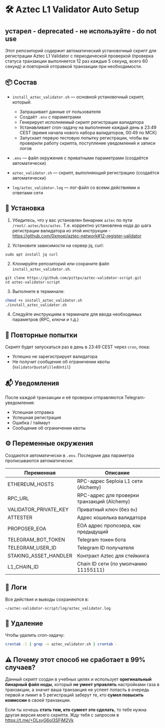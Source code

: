 # 🛠️ Aztec L1 Validator Auto Setup

## устарел - deprecated - не используйте - do not use

Этот репозиторий содержит автоматический установочный скрипт для регистрации Aztec L1 Validator с периодической проверкой (проверка статуса транзакции выполняется 12 раз каждые 5 секунд, всего 60 секунд) и повторной отправкой транзакции при необходимости.

## 📦 Состав

* `install_aztec_validator.sh` — основной установочный скрипт, который:

  * Запрашивает данные от пользователя
  * Создаёт `.env` с параметрами
  * Генерирует исполняемый скрипт регистрации валидатора
  * Устанавливает cron-задачу на выполнение каждый день в 23:49 CEST (время начала нового набора валидаторов, 00:49 по МСК)
  * Запускает первую тестовую попытку регистрации, чтобы вы проверили работу скрипта, поступление уведомлений и записи логов

* `.env` — файл окружения с приватными параметрами (создаётся автоматически)

* `aztec_validator.sh` — скрипт, выполняющий регистрацию (создаётся автоматически)

* `log/aztec_validator.log` — лог-файл со всеми действиями и ответами сети

## 🚀 Установка

1. Убедитесь, что у вас установлен бинарник `aztec` по пути `/root/.aztec/bin/aztec`. Т.е. корректно установлена нода до шага регистрации валидатора из этой инструкции - https://github.com/0xmoei/aztec-network#12-register-validator

2. Установите зависимости на сервер jq, curl: 

```
sudo apt install jq curl
```

2. Клонируйте репозиторий или сохраните файл `install_aztec_validator.sh`.

```
git clone https://github.com/pittpv/aztec-validator-script.git
cd aztec-validator-script
```

3. Выполните в терминале:

```bash
chmod +x install_aztec_validator.sh
./install_aztec_validator.sh
```

4. Следуйте инструкциям в терминале для ввода необходимых параметров (RPC, ключи и т.д.)

## 🔁 Повторные попытки

Скрипт будет запускаться раз в день в 23:49 CEST через `cron`, пока:

* Успешно не зарегистрирует валидатора
* Не получит сообщение об ограничении квоты (`ValidatorQuotaFilledUntil`)

## 📬 Уведомления

После каждой транзакции и её проверки отправляются Telegram-уведомления:

* Успешная отправка
* Успешная регистрация
* Ошибка / таймаут
* Сообщение об ограничении квоты

## ⚙️ Переменные окружения

Создаются автоматически в `.env`. Последние два параметра прописываются автоматически:

| Переменная              | Описание                                    |
| ----------------------- | ------------------------------------------- |
| ETHEREUM\_HOSTS         | RPC-адрес Seploia L1 сети (Alchemy)         |
| RPC\_URL                | RPC-адрес для проверки транзакций (Alchemy) |
| VALIDATOR\_PRIVATE\_KEY | Приватный ключ (без `0x`)                   |
| ATTESTER                | Адрес кошелька валидатора                   |
| PROPOSER\_EOA           | EOA адрес пропозера, как предыдущий         |
| TELEGRAM\_BOT\_TOKEN    | Telegram токен бота                         |
| TELEGRAM\_USER\_ID      | Telegram ID получателя                      |
| STAKING\_ASSET\_HANDLER | Контракт Aztec для стейкинга                |
| L1\_CHAIN\_ID           | Chain ID сети (по умолчанию 11155111)       |

## 📄 Логи

Все действия и выводы сохраняются в:

```
~/aztec-validator-script/log/aztec_validator.log
```

## 🧹 Удаление

Чтобы удалить cron-задачу:

```bash
crontab -l | grep -v aztec_validator.sh | crontab -
```

## ⚠️ Почему этот способ не сработает в 99% случаев?

Данный скрипт создан в учебных целях и использует **оригинальный бинарный файл ноды**, который **не умеет управлять** настройками газа в транзакции, а значит ваша транзакция не успеет попасть в очередь первой и лимит в 5 регистраций заберут те, кто **сумел повысить комиссии** в своей транзакции.

Если ты хочешь **стать тем, кто сумеет это сделать**, то тебе нужна другая версия моего скрипта. Жду тебя с запросом в https://t.me/+DLsyG6ol3SFjM2Vk
